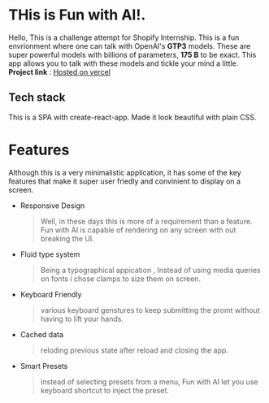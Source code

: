 # THis is Fun with AI!.

Hello, This is a challenge attempt for Shopify Internship. This is a fun envrionment where one can talk with OpenAI's **GTP3** models. These are super powerful models with billions of parameters, **175 B** to be exact. This app allows you to talk with these models and tickle your mind a little.
**Project link** : [Hosted on vercel](https://fun-with-ai-delta.vercel.app/)


## Tech stack

This is a SPA with create-react-app. Made it look beautiful with plain CSS.


# Features

Although this is a very minimalistic application, it has some of the key features that make it super user friedly and  convinient to display on a screen.

- Responsive Design
	> Well, in these days this is more of a requirement than a feature. Fun with AI is capable of rendering on any screen with out breaking the UI.
	

- Fluid type system
	> Being  a typographical appication , Instead of using media queries on fonts i chose clamps to size them on screen. 

- Keyboard Friendly
	> various keyboard genstures to keep submitting the promt without having to lift your hands.
- Cached data
	> reloding previous state after reload and closing the app.
- Smart Presets
	> instead of selecting presets from a menu, Fun with AI let you use keyboard shortcut to inject the preset.


```
